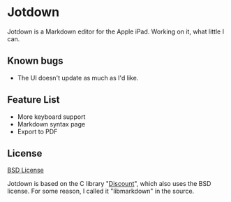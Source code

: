 Jotdown
=======
Jotdown is a Markdown editor for the Apple iPad. Working on it, what little I can.

Known bugs
----------
- The UI doesn't update as much as I'd like.

Feature List
------------
- More keyboard support
- Markdown syntax page
- Export to PDF

License
-------
[BSD License](http://www.opensource.org/licenses/bsd-license.php)

Jotdown is based on the C library "[Discount](http://www.pell.portland.or.us/~orc/Code/discount/)", which also uses the BSD license. For some reason, I called it "libmarkdown" in the source.